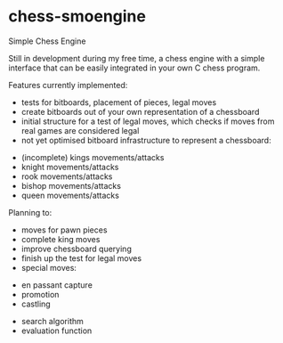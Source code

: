 chess-smoengine
===============

Simple Chess Engine

Still in development during my free time, a chess engine with a simple
interface that can be easily integrated in your own C chess program.

Features currently implemented:
- tests for bitboards, placement of pieces, legal moves
- create bitboards out of your own representation of a chessboard
- initial structure for a test of legal moves, which checks if moves from real
  games are considered legal
- not yet optimised bitboard infrastructure to represent a chessboard:
 * (incomplete) kings movements/attacks
 * knight movements/attacks
 * rook movements/attacks
 * bishop movements/attacks
 * queen movements/attacks

Planning to:
- moves for pawn pieces
- complete king moves
- improve chessboard querying
- finish up the test for legal moves
- special moves:
 * en passant capture
 * promotion
 * castling
- search algorithm
- evaluation function
